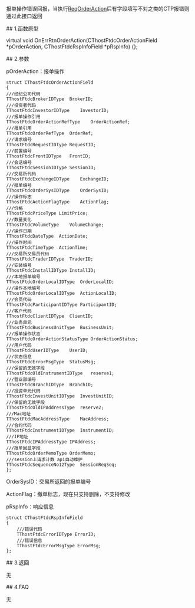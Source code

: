 <p>报单操作错误回报，当执行<a href="../../CTHOSTFTDCTRADERSPI/REQORDERACTION/">ReqOrderAction</a>后有字段填写不对之类的CTP报错则通过此接口返回</p>
<span class="anchor" id="6e4490a9-fdde-4d52-a8fe-f70c60cd1f50"></span>
## 1.函数原型
<p>virtual void OnErrRtnOrderAction(CThostFtdcOrderActionField *pOrderAction, CThostFtdcRspInfoField *pRspInfo) {};</p>
<span class="anchor" id="0bada56d-26ed-481c-9708-cd8d50a736dd"></span>
## 2.参数
<p>pOrderAction：报单操作</p>
<pre><code>struct CThostFtdcOrderActionField
{
///经纪公司代码
TThostFtdcBrokerIDType  BrokerID;
///投资者代码
TThostFtdcInvestorIDType    InvestorID;
///报单操作引用
TThostFtdcOrderActionRefType    OrderActionRef;
///报单引用
TThostFtdcOrderRefType  OrderRef;
///请求编号
TThostFtdcRequestIDType RequestID;
///前置编号
TThostFtdcFrontIDType   FrontID;
///会话编号
TThostFtdcSessionIDType SessionID;
///交易所代码
TThostFtdcExchangeIDType    ExchangeID;
///报单编号
TThostFtdcOrderSysIDType    OrderSysID;
///操作标志
TThostFtdcActionFlagType    ActionFlag;
///价格
TThostFtdcPriceType LimitPrice;
///数量变化
TThostFtdcVolumeType    VolumeChange;
///操作日期
TThostFtdcDateType  ActionDate;
///操作时间
TThostFtdcTimeType  ActionTime;
///交易所交易员代码
TThostFtdcTraderIDType  TraderID;
///安装编号
TThostFtdcInstallIDType InstallID;
///本地报单编号
TThostFtdcOrderLocalIDType  OrderLocalID;
///操作本地编号
TThostFtdcOrderLocalIDType  ActionLocalID;
///会员代码
TThostFtdcParticipantIDType ParticipantID;
///客户代码
TThostFtdcClientIDType  ClientID;
///业务单元
TThostFtdcBusinessUnitType  BusinessUnit;
///报单操作状态
TThostFtdcOrderActionStatusType OrderActionStatus;
///用户代码
TThostFtdcUserIDType    UserID;
///状态信息
TThostFtdcErrorMsgType  StatusMsg;
///保留的无效字段
TThostFtdcOldInstrumentIDType   reserve1;
///营业部编号
TThostFtdcBranchIDType  BranchID;
///投资单元代码
TThostFtdcInvestUnitIDType  InvestUnitID;
///保留的无效字段
TThostFtdcOldIPAddressType  reserve2;
///Mac地址
TThostFtdcMacAddressType    MacAddress;
///合约代码
TThostFtdcInstrumentIDType  InstrumentID;
///IP地址
TThostFtdcIPAddressType IPAddress;
///报单回显字段
TThostFtdcOrderMemoType OrderMemo;
///session上请求计数 api自动维护
TThostFtdcSequenceNo12Type  SessionReqSeq;
};
</code></pre>
<p>OrderSysID：交易所返回的报单编号</p>
<p>ActionFlag：撤单标志，现在只支持删除，不支持修改</p>
<p>pRspInfo：响应信息</p>
<pre><code>struct CThostFtdcRspInfoField
{
    ///错误代码
    TThostFtdcErrorIDType ErrorID;
    ///错误信息
    TThostFtdcErrorMsgType ErrorMsg;
};
</code></pre>
<span class="anchor" id="cd79598e-11bf-42cd-8fde-ecf431111b04"></span>
## 3.返回
<p>无</p>
<span class="anchor" id="46568304-a031-4760-b8e5-f43202a2e1ea"></span>
## 4.FAQ
<p>无</p>
